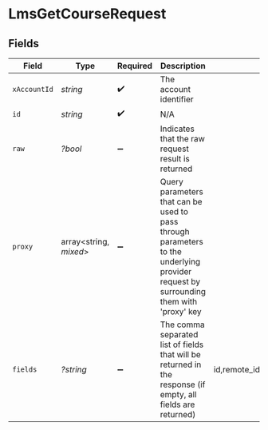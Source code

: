 # LmsGetCourseRequest


## Fields

| Field                                                                                                                                                                             | Type                                                                                                                                                                              | Required                                                                                                                                                                          | Description                                                                                                                                                                       | Example                                                                                                                                                                           |
| --------------------------------------------------------------------------------------------------------------------------------------------------------------------------------- | --------------------------------------------------------------------------------------------------------------------------------------------------------------------------------- | --------------------------------------------------------------------------------------------------------------------------------------------------------------------------------- | --------------------------------------------------------------------------------------------------------------------------------------------------------------------------------- | --------------------------------------------------------------------------------------------------------------------------------------------------------------------------------- |
| `xAccountId`                                                                                                                                                                      | *string*                                                                                                                                                                          | :heavy_check_mark:                                                                                                                                                                | The account identifier                                                                                                                                                            |                                                                                                                                                                                   |
| `id`                                                                                                                                                                              | *string*                                                                                                                                                                          | :heavy_check_mark:                                                                                                                                                                | N/A                                                                                                                                                                               |                                                                                                                                                                                   |
| `raw`                                                                                                                                                                             | *?bool*                                                                                                                                                                           | :heavy_minus_sign:                                                                                                                                                                | Indicates that the raw request result is returned                                                                                                                                 |                                                                                                                                                                                   |
| `proxy`                                                                                                                                                                           | array<string, *mixed*>                                                                                                                                                            | :heavy_minus_sign:                                                                                                                                                                | Query parameters that can be used to pass through parameters to the underlying provider request by surrounding them with 'proxy' key                                              |                                                                                                                                                                                   |
| `fields`                                                                                                                                                                          | *?string*                                                                                                                                                                         | :heavy_minus_sign:                                                                                                                                                                | The comma separated list of fields that will be returned in the response (if empty, all fields are returned)                                                                      | id,remote_id,external_reference,content_ids,remote_content_ids,title,description,languages,cover_url,url,active,duration,categories,skills,updated_at,created_at,content,provider |